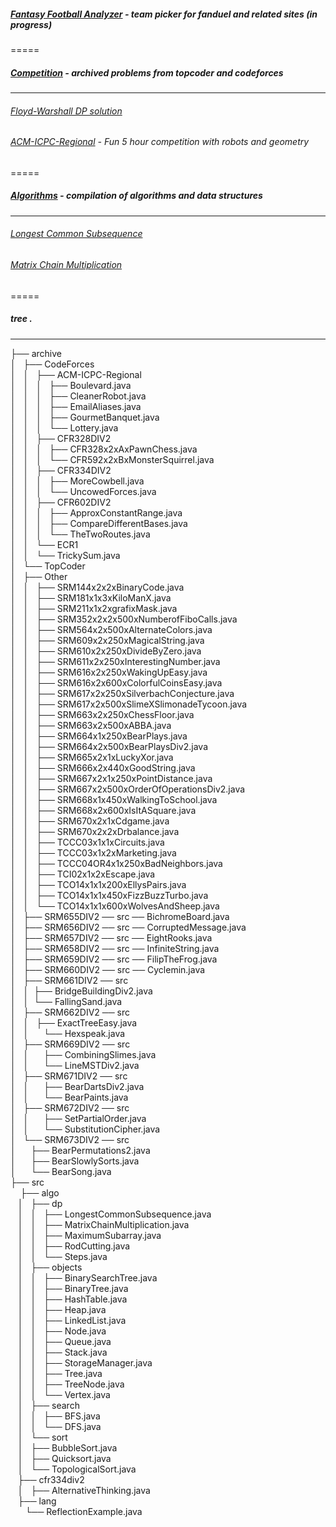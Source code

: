 ##### [Fantasy Football Analyzer](./FanDuel) - team picker for fanduel and related sites (in progress)
=====
##### [Competition](./archive) - archived problems from topcoder and codeforces  
-----
###### [Floyd-Warshall DP solution](./archive/TopCoder/SRM661DIV2/src/BridgeBuildingDiv2.java)   
###### [ACM-ICPC-Regional](./archive/CodeForces/ACM-ICPC-Regional) - Fun 5 hour competition with robots and geometry  
=====
##### [Algorithms](./src/algo) - compilation of algorithms and data structures  
-----
###### [Longest Common Subsequence](./src/algo/dp/LongestCommonSubsequence.java)  
###### [Matrix Chain Multiplication](./src/algo/dp/MatrixChainMultiplication.java)  
=====
##### tree .
-----
├── archive  
│   ├── CodeForces  
│   │   ├── ACM-ICPC-Regional  
│   │   │   ├── Boulevard.java  
│   │   │   ├── CleanerRobot.java  
│   │   │   ├── EmailAliases.java  
│   │   │   ├── GourmetBanquet.java  
│   │   │   └── Lottery.java  
│   │   ├── CFR328DIV2  
│   │   │   ├── CFR328x2xAxPawnChess.java  
│   │   │   └── CFR592x2xBxMonsterSquirrel.java  
│   │   ├── CFR334DIV2  
│   │   │   ├── MoreCowbell.java  
│   │   │   └── UncowedForces.java  
│   │   ├── CFR602DIV2  
│   │   │   ├── ApproxConstantRange.java  
│   │   │   ├── CompareDifferentBases.java  
│   │   │   └── TheTwoRoutes.java  
│   │   └── ECR1  
│   │       └── TrickySum.java  
│   └── TopCoder  
│       ├── Other  
│       │   ├── SRM144x2x2xBinaryCode.java  
│       │   ├── SRM181x1x3xKiloManX.java  
│       │   ├── SRM211x1x2xgrafixMask.java  
│       │   ├── SRM352x2x2x500xNumberofFiboCalls.java  
│       │   ├── SRM564x2x500xAlternateColors.java  
│       │   ├── SRM609x2x250xMagicalString.java  
│       │   ├── SRM610x2x250xDivideByZero.java  
│       │   ├── SRM611x2x250xInterestingNumber.java  
│       │   ├── SRM616x2x250xWakingUpEasy.java  
│       │   ├── SRM616x2x600xColorfulCoinsEasy.java  
│       │   ├── SRM617x2x250xSilverbachConjecture.java  
│       │   ├── SRM617x2x500xSlimeXSlimonadeTycoon.java  
│       │   ├── SRM663x2x250xChessFloor.java  
│       │   ├── SRM663x2x500xABBA.java  
│       │   ├── SRM664x1x250xBearPlays.java  
│       │   ├── SRM664x2x500xBearPlaysDiv2.java  
│       │   ├── SRM665x2x1xLuckyXor.java  
│       │   ├── SRM666x2x440xGoodString.java  
│       │   ├── SRM667x2x1x250xPointDistance.java  
│       │   ├── SRM667x2x500xOrderOfOperationsDiv2.java  
│       │   ├── SRM668x1x450xWalkingToSchool.java  
│       │   ├── SRM668x2x600xIsItASquare.java  
│       │   ├── SRM670x2x1xCdgame.java  
│       │   ├── SRM670x2x2xDrbalance.java  
│       │   ├── TCCC03x1x1xCircuits.java  
│       │   ├── TCCC03x1x2xMarketing.java  
│       │   ├── TCCC04OR4x1x250xBadNeighbors.java  
│       │   ├── TCI02x1x2xEscape.java  
│       │   ├── TCO14x1x1x200xEllysPairs.java  
│       │   ├── TCO14x1x1x450xFizzBuzzTurbo.java  
│       │   └── TCO14x1x1x600xWolvesAndSheep.java  
│       ├── SRM655DIV2 ── src ── BichromeBoard.java  
│       ├── SRM656DIV2 ── src ── CorruptedMessage.java  
│       ├── SRM657DIV2 ── src ── EightRooks.java  
│       ├── SRM658DIV2 ── src ── InfiniteString.java  
│       ├── SRM659DIV2 ── src ── FilipTheFrog.java  
│       ├── SRM660DIV2 ── src ── Cyclemin.java  
│       ├── SRM661DIV2 ── src  
│       │                  ├── BridgeBuildingDiv2.java  
│       │                  └── FallingSand.java  
│       ├── SRM662DIV2 ── src  
│       │                  ├── ExactTreeEasy.java  
│       │                  └── Hexspeak.java  
│       ├── SRM669DIV2 ── src  
│       │                  ├── CombiningSlimes.java  
│       │                  └── LineMSTDiv2.java  
│       ├── SRM671DIV2 ── src  
│       │                  ├── BearDartsDiv2.java  
│       │                  └── BearPaints.java  
│       ├── SRM672DIV2 ── src  
│       │                  ├── SetPartialOrder.java  
│       │                  └── SubstitutionCipher.java  
│       └── SRM673DIV2 ── src  
│                          ├── BearPermutations2.java  
│                          ├── BearSlowlySorts.java  
│                          └── BearSong.java  
├── src  
    ├── algo  
    │   ├── dp  
    │   │   ├── LongestCommonSubsequence.java  
    │   │   ├── MatrixChainMultiplication.java  
    │   │   ├── MaximumSubarray.java  
    │   │   ├── RodCutting.java  
    │   │   └── Steps.java  
    │   ├── objects  
    │   │   ├── BinarySearchTree.java  
    │   │   ├── BinaryTree.java  
    │   │   ├── HashTable.java  
    │   │   ├── Heap.java  
    │   │   ├── LinkedList.java  
    │   │   ├── Node.java  
    │   │   ├── Queue.java  
    │   │   ├── Stack.java  
    │   │   ├── StorageManager.java  
    │   │   ├── Tree.java  
    │   │   ├── TreeNode.java  
    │   │   └── Vertex.java  
    │   ├── search  
    │   │   ├── BFS.java  
    │   │   └── DFS.java  
    │   └── sort  
    │       ├── BubbleSort.java  
    │       ├── Quicksort.java  
    │       └── TopologicalSort.java  
    ├── cfr334div2  
    │   ├── AlternativeThinking.java  
    ├── lang  
        └── ReflectionExample.java  

